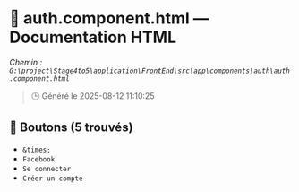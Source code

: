 # 📄 auth.component.html — Documentation HTML
*Chemin : `G:\project\Stage4to5\application\FrontEnd\src\app\components\auth\auth.component.html`*

> 🕒 Généré le 2025-08-12 11:10:25

## 🔘 Boutons (5 trouvés)
- `&times;`
- `Facebook`
- `Se connecter`
- `Créer un compte`
